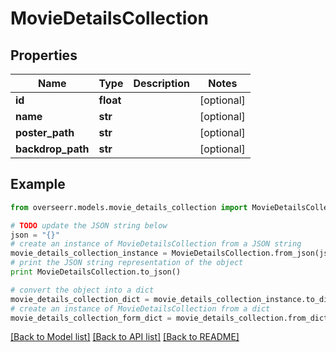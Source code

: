 # MovieDetailsCollection


## Properties

Name | Type | Description | Notes
------------ | ------------- | ------------- | -------------
**id** | **float** |  | [optional] 
**name** | **str** |  | [optional] 
**poster_path** | **str** |  | [optional] 
**backdrop_path** | **str** |  | [optional] 

## Example

```python
from overseerr.models.movie_details_collection import MovieDetailsCollection

# TODO update the JSON string below
json = "{}"
# create an instance of MovieDetailsCollection from a JSON string
movie_details_collection_instance = MovieDetailsCollection.from_json(json)
# print the JSON string representation of the object
print MovieDetailsCollection.to_json()

# convert the object into a dict
movie_details_collection_dict = movie_details_collection_instance.to_dict()
# create an instance of MovieDetailsCollection from a dict
movie_details_collection_form_dict = movie_details_collection.from_dict(movie_details_collection_dict)
```
[[Back to Model list]](../README.md#documentation-for-models) [[Back to API list]](../README.md#documentation-for-api-endpoints) [[Back to README]](../README.md)


